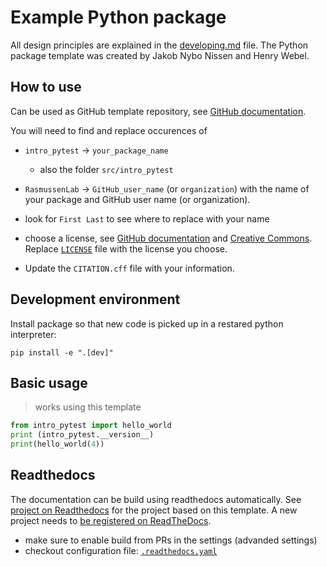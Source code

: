 # Example Python package


All design principles are explained in the [developing.md](developing.md) file.
The Python package template was created by Jakob Nybo Nissen and Henry Webel.

## How to use

Can be used as GitHub template repository,
see [GitHub documentation](https://docs.github.com/en/repositories/creating-and-managing-repositories/creating-a-repository-from-a-template).

You will need to find and replace occurences of

- `intro_pytest` -> `your_package_name`
  - also the folder `src/intro_pytest`
- `RasmussenLab` -> `GitHub_user_name` (or `organization`)
  with the name of your package and GitHub user name (or organization).

- look for `First Last` to see where to replace with your name
- choose a license, see [GitHub documentation](https://docs.github.com/en/repositories/creating-and-managing-repositories/licensing-a-repository)
  and [Creative Commons](https://creativecommons.org/chooser/).
  Replace [`LICENSE`](LICENSE) file with the license you choose.
- Update the `CITATION.cff` file with your information.

## Development environment

Install package so that new code is picked up in a restared python interpreter:

```
pip install -e ".[dev]"
```

## Basic usage

> works using this template

```python
from intro_pytest import hello_world
print (intro_pytest.__version__)
print(hello_world(4))
```

## Readthedocs

The documentation can be build using readthedocs automatically. See
[project on Readthedocs](https://readthedocs.org/projects/rasmussenlab-python-package/)
for the project based on this template. A new project needs
to [be registered on ReadTheDocs](https://docs.readthedocs.com/platform/stable/intro/add-project.html).

- make sure to enable build from PRs in the settings (advanded settings)
- checkout configuration file: [`.readthedocs.yaml`](.readthedocs.yaml)

